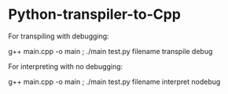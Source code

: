 # Python-transpiler-to-Cpp
For transpiling with debugging:

g++ main.cpp -o main ; ./main test.py filename transpile debug

For interpreting with no debugging:

g++ main.cpp -o main ; ./main test.py filename interpret nodebug